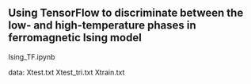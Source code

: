 ## Using TensorFlow to discriminate between the low- and high-temperature phases in ferromagnetic Ising model

Ising_TF.ipynb

data:
Xtest.txt
Xtest_tri.txt
Xtrain.txt
